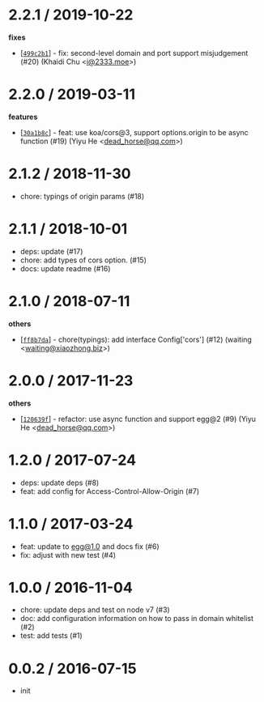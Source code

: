
2.2.1 / 2019-10-22
==================

**fixes**
  * [[`499c2b1`](http://github.com/eggjs/egg-cors/commit/499c2b1cd730b4a9d5d7811946661cc9b475326d)] - fix: second-level domain and port support misjudgement (#20) (Khaidi Chu <<i@2333.moe>>)

2.2.0 / 2019-03-11
==================

**features**
  * [[`30a1b8c`](http://github.com/eggjs/egg-cors/commit/30a1b8c8cf58cacd208f86905d334588db523b8e)] - feat: use koa/cors@3, support options.origin to be async function (#19) (Yiyu He <<dead_horse@qq.com>>)

2.1.2 / 2018-11-30
==================

  * chore: typings of origin params (#18)

2.1.1 / 2018-10-01
==================

  * deps: update (#17)
  * chore: add types of cors option. (#15)
  * docs: update readme (#16)

2.1.0 / 2018-07-11
==================

**others**
  * [[`ff8b7da`](http://github.com/eggjs/egg-cors/commit/ff8b7dab9c9acff5f5319ecca1fe0df5d1ebfaf8)] - chore(typings): add interface Config['cors'] (#12) (waiting <<waiting@xiaozhong.biz>>)

2.0.0 / 2017-11-23
==================

**others**
  * [[`120639f`](http://github.com/eggjs/egg-cors/commit/120639fb784ed1ea71eff071124d3f242b52ab72)] - refactor: use async function and support egg@2 (#9) (Yiyu He <<dead_horse@qq.com>>)

1.2.0 / 2017-07-24
==================

  * deps: update deps (#8)
  * feat: add config for Access-Control-Allow-Origin (#7)

1.1.0 / 2017-03-24
==================

  * feat: update to egg@1.0 and docs fix (#6)
  * fix: adjust with new test (#4)

1.0.0 / 2016-11-04
==================

  * chore: update deps and test on node v7 (#3)
  * doc: add configuration information on how to pass in domain whitelist (#2)
  * test: add tests (#1)

0.0.2 / 2016-07-15
==================

  * init
